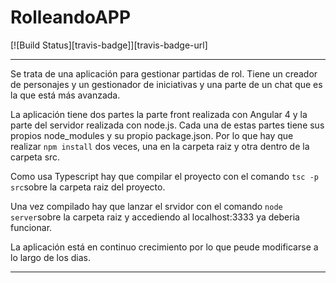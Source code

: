 # RolleandoAPP 
[![Build Status][travis-badge]][travis-badge-url]
- - - - - - - - - - - - - - - - - - - - - - - - - - - -
Se trata de una aplicación para gestionar partidas de rol. Tiene un creador de personajes y un gestionador de iniciativas y una parte de un chat que es la que está más avanzada.

La aplicación tiene dos partes la parte front realizada con Angular 4 y la parte del servidor realizada con node.js.
Cada una de estas partes tiene sus propios node_modules y su propio package.json. Por lo que hay que realizar `npm install` dos veces, una en la carpeta raiz y otra
dentro de la carpeta src.

Como usa Typescript hay que compilar el proyecto con el comando `tsc -p src`sobre la carpeta raiz del proyecto.

Una vez compilado hay que lanzar el srvidor con el comando `node server`sobre la carpeta raiz y accediendo al localhost:3333 ya deberia funcionar.

La aplicación está en continuo crecimiento por lo que peude modificarse a lo largo de los dias.

- - - - - - - - - - - - - - - - - - - - - - - - - - - -
